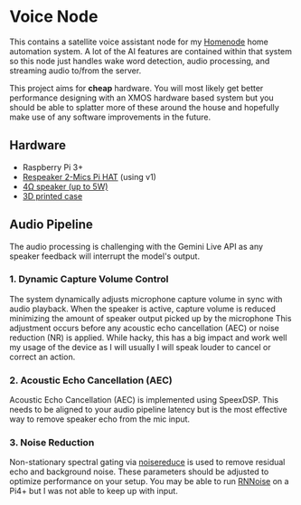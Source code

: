 # Voice Node
This contains a satellite voice assistant node for my [Homenode](https://prasha.au/projects/homenode) home automation system. A lot of the AI features are contained within that system so this node just handles wake word detection, audio processing, and streaming audio to/from the server.

This project aims for **cheap** hardware. You will most likely get better performance designing with an XMOS hardware based system but you should be able to splatter more of these around the house and hopefully make use of any software improvements in the future.

## Hardware
- Raspberry Pi 3+
- [Respeaker 2-Mics Pi HAT](https://www.aliexpress.com/item/32902300949.html) (using v1)
- [4Ω speaker (up to 5W)](https://www.aliexpress.com/item/1005005699690954.html)
- [3D printed case](./voicenode.3mf)


## Audio Pipeline
The audio processing is challenging with the Gemini Live API as any speaker feedback will interrupt the model's output.

### 1. Dynamic Capture Volume Control
The system dynamically adjusts microphone capture volume in sync with audio playback. When the speaker is active, capture volume is reduced minimizing the amount of speaker output picked up by the microphone This adjustment occurs before any acoustic echo cancellation (AEC) or noise reduction (NR) is applied. While hacky, this has a big impact and work well my usage of the device as I will usually I will speak louder to cancel or correct an action.

### 2. Acoustic Echo Cancellation (AEC)
Acoustic Echo Cancellation (AEC) is implemented using SpeexDSP. This needs to be aligned to your audio pipeline latency but is the most effective way to remove speaker echo from the mic input.

### 3. Noise Reduction
Non-stationary spectral gating via [noisereduce](https://github.com/timsainb/noisereduce) is used to remove residual echo and background noise. These parameters should be adjusted to optimize performance on your setup. You may be able to run [RNNoise](https://github.com/pengzhendong/pyrnnoise) on a Pi4+ but I was not able to keep up with input.

